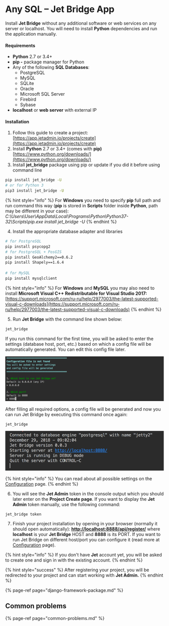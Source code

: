 # Any SQL – Jet Bridge App

Install **Jet Bridge** without any additional software or web services on any server or localhost. You will need to install **Python** dependencies and run the application manually.

#### Requirements

* **Python** 2.7 or 3.4+
* **pip -** package manager for Python
* Any of the following **SQL Databases**:
  * PostgreSQL 
  * MySQL 
  * SQLite 
  * Oracle 
  * Microsoft SQL Server 
  * Firebird 
  * Sybase
* **localhost** or **web server** with external IP

#### Installation

1. Follow this guide to create a project: [https://app.jetadmin.io/projects/create](https://app.jetadmin.io/projects/create)
2. Install **Python** 2.7 or 3.4+ \(comes with **pip\)** [https://www.python.org/downloads/](https://www.python.org/downloads/)
3. Install **jet\_bridge** package using pip or update if you did it before using command line

```bash
pip install jet_bridge -U
# or for Python 3
pip3 install jet_bridge -U
```

{% hint style="info" %}
For **Windows** you need to specify **pip** full path and run command this way \(**pip** is stored in **Scripts** folder inside **Python**, path may be different in your case\):  
_C:\Users\User\AppData\Local\Programs\Python\Python37-32\Scripts\pip.exe install jet\_bridge -U_
{% endhint %}

4. Install the appropriate database adapter and libraries

```bash
# for PostgreSQL
pip install psycopg2
# for PostgreSQL + PosGIS
pip install GeoAlchemy2==0.6.2
pip install Shapely==1.6.4

# for MySQL
pip install mysqlclient
```

{% hint style="info" %}
For **Windows** and **MySQL** you may also need to install **Microsoft Visual C++ Redistributable for Visual Studio 2017:**  
[https://support.microsoft.com/ru-ru/help/2977003/the-latest-supported-visual-c-downloads](https://support.microsoft.com/ru-ru/help/2977003/the-latest-supported-visual-c-downloads)
{% endhint %}

5. Run **Jet Bridge** with the command line shown below:

```bash
jet_bridge 
```

If you run this command for the first time, you will be asked to enter the settings \(database host, port, etc.\) based on which a config file will be automatically generated. You can edit this config file later.

![](../../.gitbook/assets/image%20%2813%29.png)

After filling all required options, a config file will be generated and now you can run Jet Bridge by executing this command once again:

```bash
jet_bridge 
```

![Result of running Jet Bridge](../../.gitbook/assets/image%20%28115%29.png)

{% hint style="info" %}
You can read about all possible settings on the [Configuration]() page.
{% endhint %}

6. You will see the **Jet Admin** token in the console output which you should later enter on the **Project Create page**. If you want to display the **Jet Admin** token manually, use the following command:

```text
jet_bridge token
```

7. Finish your project installation by opening in your browser \(normally it should open automatically\): [**http://localhost:8888/api/register/**](http://localhost:8888/api/register/) where **localhost** is your **Jet Bridge** HOST and **8888** is its PORT. If you want to run Jet Bridge on different host/port you can configure it \(read more at [Configuration](https://docs.jetadmin.io/getting-started/configuration) page\).

{% hint style="info" %}
If you don't have **Jet** account yet, you will be asked to create one and sign in with the existing account.
{% endhint %}

{% hint style="success" %}
After registering your project, you will be redirected to your project and can start working with **Jet Admin.**
{% endhint %}

{% page-ref page="django-framework-package.md" %}

## Common problems

{% page-ref page="common-problems.md" %}

